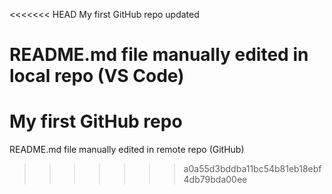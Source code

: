 <<<<<<< HEAD
My first GitHub repo updated

README.md file manually edited in local repo (VS Code)
=======
# My first GitHub repo

README.md file manually edited in remote repo (GitHub)
>>>>>>> a0a55d3bddba11bc54b81eb18ebf4db79bda00ee
